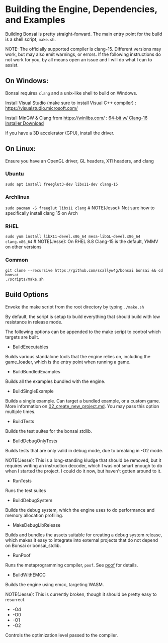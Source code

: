 # Building the Engine, Dependencies, and Examples

Building Bonsai is pretty straight-forward.  The main entry point for the build
is a shell script, `make.sh`.

NOTE: The officially supported compiler is clang-15.  Different versions may
work, but may also emit warnings, or errors.  If the following instructions do
not work for you, by all means open an issue and I will do what I can to assist.

## On Windows:
Bonsai requires `clang` and a unix-like shell to build on Windows.

Install Visual Studio (make sure to install Visual C++ compiler) : https://visualstudio.microsoft.com/

Install MinGW & Clang from https://winlibs.com/ : [64-bit w/ Clang-16 Installer Download](https://github.com/brechtsanders/winlibs_mingw/releases/download/13.2.0mcf-16.0.6-11.0.1-ucrt-r2/winlibs-x86_64-mcf-seh-gcc-13.2.0-llvm-16.0.6-mingw-w64ucrt-11.0.1-r2.zip)

If you have a 3D accelerator (GPU), install the driver.

## On Linux:
Ensure you have an OpenGL driver, GL headers, X11 headers, and clang

### Ubuntu
`sudo apt install freeglut3-dev libx11-dev clang-15`

### Archlinux
`sudo pacman -S freeglut libx11 clang` # NOTE(Jesse): Not sure how to specifically install clang 15 on Arch

### RHEL
`sudo yum install libX11-devel.x86_64 mesa-libGL-devel.x86_64 clang.x86_64` # NOTE(Jesse): On RHEL 8.8 Clang-15 is the default, YMMV on other versions

### Common

```
git clone --recursive https://github.com/scallyw4g/bonsai bonsai && cd bonsai
./scripts/make.sh
```


## Build Options

Envoke the make script from the root directory by typing `./make.sh`

By default, the script is setup to build everything that should build with low
resistance in release mode.

The following options can be appended to the make script to control which targets are built.

* BuildExecutables

Builds various standalone tools that the engine relies on, including the
game_loader, which is the entry point when running a game.

* BuildBundledExamples

Builds all the examples bundled with the engine.

* BuildSingleExample

Builds a single example.  Can target a bundled example, or a custom game.  More
information on [02_create_new_project.md](02_create_new_project.md).  You may
pass this option multiple times.

* BuildTests

Builds the test suites for the bonsai stdlib.

* BuildDebugOnlyTests

Builds tests that are only valid in debug mode, due to breaking in -O2 mode.

NOTE(Jesse): This is a long-standing kludge that should be removed, but it
requires writing an instruction decoder, which I was not smart enough to do
when I started the project.  I could do it now, but haven't gotten around to
it.

* RunTests

Runs the test suites

* BuildDebugSystem

Builds the debug system, which the engine uses to do performance and memory
allocation profiling.

* MakeDebugLibRelease

Builds and bundles the assets suitable for creating a debug system release,
which makes it easy to integrate into external projects that do not depend
on Bonsai or bonsai_stdlib.

* RunPoof

Runs the metaprogramming compiler, `poof`.  See [poof](https://github.com/scallyw4g/poof) for details.

* BuildWithEMCC

Builds the engine using emcc, targeting WASM.

NOTE(Jesse): This is currently broken, though it should be pretty easy to resurrect.

* -Od
* -O0
* -O1
* -O2

Controls the optimization level passed to the compiler.
